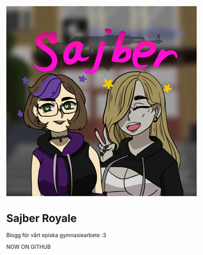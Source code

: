 <div align="center">
    <img src="static/logos/logo-1024.png" alt="Logo"/>
</div>

# Sajber Royale

Blogg för vårt episka gymnasiearbete :3 



NOW ON GITHUB